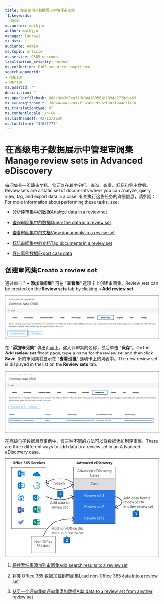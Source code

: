 ```yaml
---
title: 在高级电子数据展示中管理审阅集
f1.keywords:
- NOCSH
ms.author: markjjo
author: markjjo
manager: laurawi
ms.date: ''
audience: Admin
ms.topic: article
ms.service: O365-seccomp
localization_priority: Normal
ms.collection: M365-security-compliance
search.appverid:
- MOE150
- MET150
ms.assetid: ''
description: ''
ms.openlocfilehash: 06dc88e395ea31d40a4163565d7894a2720cb469
ms.sourcegitcommit: 3dd9944a6070a7f35c4bc2b57df397f844c3fe79
ms.translationtype: MT
ms.contentlocale: zh-CN
ms.lasthandoff: 02/15/2020
ms.locfileid: "42081773"
---
```

# <a name="manage-review-sets-in-advanced-ediscovery"></a><span data-ttu-id="936f5-102">在高级电子数据展示中管理审阅集</span><span class="sxs-lookup"><span data-stu-id="936f5-102">Manage review sets in Advanced eDiscovery</span></span>

<span data-ttu-id="936f5-103">审阅集是一组静态文档，您可以在其中分析、查询、查看、标记和导出数据。</span><span class="sxs-lookup"><span data-stu-id="936f5-103">Review sets are a static set of documents where you can analyze, query, view, tag, and export data in a case.</span></span> <span data-ttu-id="936f5-104">有关执行这些任务的详细信息，请参阅：</span><span class="sxs-lookup"><span data-stu-id="936f5-104">For more information about performing these tasks, see:</span></span>

- [<span data-ttu-id="936f5-105">分析评审集中的数据</span><span class="sxs-lookup"><span data-stu-id="936f5-105">Analyze data in a review set</span></span>](analyzing-data-in-review-set.md)

- [<span data-ttu-id="936f5-106">查询审阅集中的数据</span><span class="sxs-lookup"><span data-stu-id="936f5-106">Query the data in a review set</span></span>](review-set-search.md)

- [<span data-ttu-id="936f5-107">查看审阅集中的文档</span><span class="sxs-lookup"><span data-stu-id="936f5-107">View documents in a review set</span></span>](view-documents-in-review-set.md)

- [<span data-ttu-id="936f5-108">标记审阅集中的文档</span><span class="sxs-lookup"><span data-stu-id="936f5-108">Tag documents in a review set</span></span>](tagging-documents.md)

- [<span data-ttu-id="936f5-109">导出事例数据</span><span class="sxs-lookup"><span data-stu-id="936f5-109">Export case data</span></span>](exporting-data-ediscover20.md)

## <a name="create-a-review-set"></a><span data-ttu-id="936f5-110">创建审阅集</span><span class="sxs-lookup"><span data-stu-id="936f5-110">Create a review set</span></span>

<span data-ttu-id="936f5-111">通过单击 " **+ 添加审阅集**" 可在 "**查看集**" 选项卡上创建审阅集。</span><span class="sxs-lookup"><span data-stu-id="936f5-111">Review sets can be created on the **Review sets** tab by clicking **+ Add review set**.</span></span>

![添加审阅集](../media/f45c51d9-585d-47d1-b7fb-0288715e0b6a.png)

<span data-ttu-id="936f5-113">在 "**添加审阅集**" 弹出页面上，键入评审集的名称，然后单击 "**保存**"。</span><span class="sxs-lookup"><span data-stu-id="936f5-113">On the **Add review set** flyout page, type a name for the review set and then click **Save**.</span></span> <span data-ttu-id="936f5-114">新的审阅集将显示在 "**查看设置**" 选项卡上的列表中。</span><span class="sxs-lookup"><span data-stu-id="936f5-114">The new review set is displayed in the list on the **Review sets** tab.</span></span>

![查看 "设置" 选项卡上列出的新审阅集](../media/AeDnewreviewset.png)

<span data-ttu-id="936f5-116">在高级电子数据展示事例中，有三种不同的方法可以将数据添加到评审集。</span><span class="sxs-lookup"><span data-stu-id="936f5-116">There are three different ways to add data to a review set in an Advanced eDiscovery case.</span></span>

![添加到评审集的三种方法](../media/1f1f4efd-c03b-4255-bc3d-df358e56549c.png)

1. [<span data-ttu-id="936f5-118">将搜索结果添加到审阅集</span><span class="sxs-lookup"><span data-stu-id="936f5-118">Add search results to a review set</span></span>](add-data-to-review-set.md)

2. [<span data-ttu-id="936f5-119">将非 Office 365 数据加载到审阅集</span><span class="sxs-lookup"><span data-stu-id="936f5-119">Load non-Office 365 data into a review set</span></span>](load-non-office365-data.md)

3. [<span data-ttu-id="936f5-120">从另一个评审集向评审集添加数据</span><span class="sxs-lookup"><span data-stu-id="936f5-120">Add data to a review set from another review set</span></span>](add-data-to-review-set-from-another-review-set.md)
